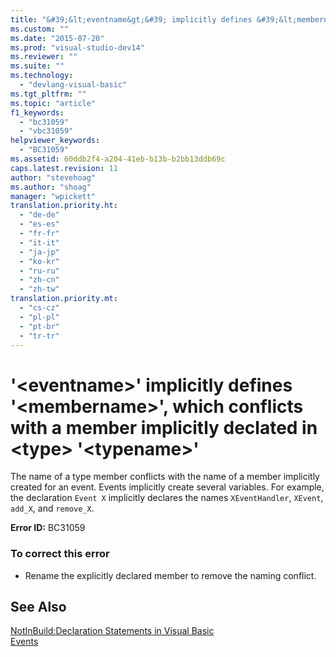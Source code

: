 ```yaml
---
title: "&#39;&lt;eventname&gt;&#39; implicitly defines &#39;&lt;membername&gt;&#39;, which conflicts with a member implicitly declated in &lt;type&gt; &#39;&lt;typename&gt;&#39;"
ms.custom: ""
ms.date: "2015-07-20"
ms.prod: "visual-studio-dev14"
ms.reviewer: ""
ms.suite: ""
ms.technology: 
  - "devlang-visual-basic"
ms.tgt_pltfrm: ""
ms.topic: "article"
f1_keywords: 
  - "bc31059"
  - "vbc31059"
helpviewer_keywords: 
  - "BC31059"
ms.assetid: 60ddb2f4-a204-41eb-b13b-b2bb13ddb69c
caps.latest.revision: 11
author: "stevehoag"
ms.author: "shoag"
manager: "wpickett"
translation.priority.ht: 
  - "de-de"
  - "es-es"
  - "fr-fr"
  - "it-it"
  - "ja-jp"
  - "ko-kr"
  - "ru-ru"
  - "zh-cn"
  - "zh-tw"
translation.priority.mt: 
  - "cs-cz"
  - "pl-pl"
  - "pt-br"
  - "tr-tr"
---
```

# &#39;&lt;eventname&gt;&#39; implicitly defines &#39;&lt;membername&gt;&#39;, which conflicts with a member implicitly declated in &lt;type&gt; &#39;&lt;typename&gt;&#39;
The name of a type member conflicts with the name of a member implicitly created for an event. Events implicitly create several variables. For example, the declaration `Event X` implicitly declares the names `XEventHandler`, `XEvent`, `add_X`, and `remove_X`.  
  
 **Error ID:** BC31059  
  
### To correct this error  
  
-   Rename the explicitly declared member to remove the naming conflict.  
  
## See Also  
 [NotInBuild:Declaration Statements in Visual Basic](http://msdn.microsoft.com/en-us/81f3c398-f45c-4d95-80bf-aa39d1a0fb30)   
 [Events](../../visual-basic/programming-guide/language-features/events/events.md)